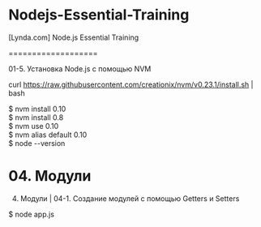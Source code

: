 # Nodejs-Essential-Training
[Lynda.com] Node.js Essential Training


===================



01-5. Установка Node.js с помощью NVM

curl https://raw.githubusercontent.com/creationix/nvm/v0.23.1/install.sh | bash  

$ nvm install 0.10  
$ nvm install 0.8  
$ nvm use 0.10  
$ nvm alias default 0.10  
$ node --version


# 04. Модули

04. Модули | 04-1. Создание модулей с помощью Getters и Setters
  
$ node app.js

